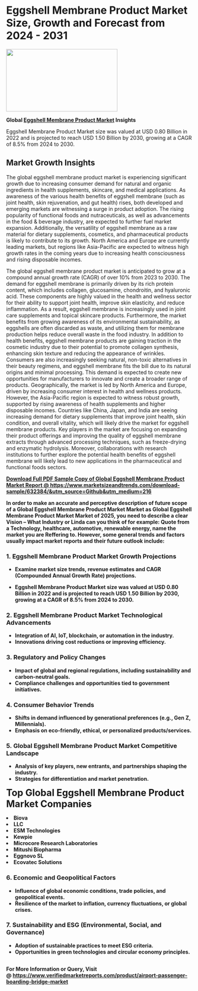 <H1>Eggshell Membrane Product Market Size, Growth and Forecast from 2024 - 2031</H1><img class="aligncenter size-medium wp-image-584254" src="https://thirdeyenews.in/wp-content/uploads/2024/09/Global-Market-Research-300x168.jpeg" alt="" width="300" height="168" /><p><strong>Global&nbsp;<a href="https://www.marketsizeandtrends.com/download-sample/632384/&amp;utm_source=Github&utm_medium=216">Eggshell Membrane Product Market</a> Insights</strong></p><p>Eggshell Membrane Product Market size was valued at USD 0.80 Billion in 2022 and is projected to reach USD 1.50 Billion by 2030, growing at a CAGR of 8.5% from 2024 to 2030.</p><p><h2>Market Growth Insights</h2> <p>The global eggshell membrane product market is experiencing significant growth due to increasing consumer demand for natural and organic ingredients in health supplements, skincare, and medical applications. As awareness of the various health benefits of eggshell membrane (such as joint health, skin rejuvenation, and gut health) rises, both developed and emerging markets are witnessing a surge in product adoption. The rising popularity of functional foods and nutraceuticals, as well as advancements in the food & beverage industry, are expected to further fuel market expansion. Additionally, the versatility of eggshell membrane as a raw material for dietary supplements, cosmetics, and pharmaceutical products is likely to contribute to its growth. North America and Europe are currently leading markets, but regions like Asia-Pacific are expected to witness high growth rates in the coming years due to increasing health consciousness and rising disposable incomes.</p> <p><strong><a href="#"></a></strong></p> <p>The global eggshell membrane product market is anticipated to grow at a compound annual growth rate (CAGR) of over 10% from 2023 to 2030. The demand for eggshell membrane is primarily driven by its rich protein content, which includes collagen, glucosamine, chondroitin, and hyaluronic acid. These components are highly valued in the health and wellness sector for their ability to support joint health, improve skin elasticity, and reduce inflammation. As a result, eggshell membrane is increasingly used in joint care supplements and topical skincare products. Furthermore, the market benefits from growing awareness of its environmental sustainability, as eggshells are often discarded as waste, and utilizing them for membrane production helps reduce overall waste in the food industry. In addition to health benefits, eggshell membrane products are gaining traction in the cosmetic industry due to their potential to promote collagen synthesis, enhancing skin texture and reducing the appearance of wrinkles. Consumers are also increasingly seeking natural, non-toxic alternatives in their beauty regimens, and eggshell membrane fits the bill due to its natural origins and minimal processing. This demand is expected to create new opportunities for manufacturers to innovate and create a broader range of products. Geographically, the market is led by North America and Europe, driven by increasing consumer interest in health and wellness products. However, the Asia-Pacific region is expected to witness robust growth, supported by rising awareness of health supplements and higher disposable incomes. Countries like China, Japan, and India are seeing increasing demand for dietary supplements that improve joint health, skin condition, and overall vitality, which will likely drive the market for eggshell membrane products. Key players in the market are focusing on expanding their product offerings and improving the quality of eggshell membrane extracts through advanced processing techniques, such as freeze-drying and enzymatic hydrolysis. Moreover, collaborations with research institutions to further explore the potential health benefits of eggshell membrane will likely lead to new applications in the pharmaceutical and functional foods sectors.</p> <p><strong><a href="#"></p><p><span class=""><strong>Download Full PDF Sample Copy of Global Eggshell Membrane Product Market Report</strong> @ <a href="https://www.marketsizeandtrends.com/download-sample/632384/&amp;utm_source=Github&utm_medium=216" target="_blank">https://www.marketsizeandtrends.com/download-sample/632384/&amp;utm_source=Github&utm_medium=216</a></span></p><p>In order to make an accurate and perceptive description of future scope of a Global&nbsp;Eggshell Membrane Product Market Market as Global&nbsp;Eggshell Membrane Product Market Market of 2025, you need to describe a clear Vision &ndash; What Industry or Linda can you think of for example: Quote from a Technology, healthcare, automotive, renewable energy, name the market you are Reffering to. However, some general trends and factors usually impact market reports and their future outlook include:</p><h3>1.&nbsp;<strong>Eggshell Membrane Product Market Growth Projections</strong></h3><ul><li>Examine market size trends, revenue estimates and CAGR (Compounded Annual Growth Rate) projections.</li><li><p>Eggshell Membrane Product Market size was valued at USD 0.80 Billion in 2022 and is projected to reach USD 1.50 Billion by 2030, growing at a CAGR of 8.5% from 2024 to 2030.</p></li></ul><h3>2.&nbsp;<strong>Eggshell Membrane Product Market Technological Advancements</strong></h3><ul><li>Integration of AI, IoT, blockchain, or automation in the industry.</li><li>Innovations driving cost reductions or improving efficiency.</li></ul><h3>3.&nbsp;<strong>Regulatory and Policy Changes</strong></h3><ul><li>Impact of global and regional regulations, including sustainability and carbon-neutral goals.</li><li>Compliance challenges and opportunities tied to government initiatives.</li></ul><h3>4.&nbsp;<strong>Consumer Behavior Trends</strong></h3><ul><li>Shifts in demand influenced by generational preferences (e.g., Gen Z, Millennials).</li><li>Emphasis on eco-friendly, ethical, or personalized products/services.</li></ul><h3>5.&nbsp;<strong>Global Eggshell Membrane Product Market Competitive Landscape</strong></h3><ul><li>Analysis of key players, new entrants, and partnerships shaping the industry.</li><li>Strategies for differentiation and market penetration.</li></ul><p data-pm-slice="1 1 []"><span style="color: inherit; font-family: inherit; font-size: 25px;">Top Global Eggshell Membrane Product Market Companies</span></p><div class="" data-test-id=""><p><li>Biova</li><li> LLC</li><li> ESM Technologies</li><li> Kewpie</li><li> Microcore Research Laboratories</li><li> Mitushi Biopharma</li><li> Eggnovo SL</li><li> Ecovatec Solutions</li></p></div><h3>6.&nbsp;<strong>Economic and Geopolitical Factors</strong></h3><ul><li>Influence of global economic conditions, trade policies, and geopolitical events.</li><li>Resilience of the market to inflation, currency fluctuations, or global crises.</li></ul><h3>7.&nbsp;<strong>Sustainability and ESG (Environmental, Social, and Governance)</strong></h3><ul><li>Adoption of sustainable practices to meet ESG criteria.</li><li>Opportunities in green technologies and circular economy principles.</li></ul><h2><strong style="font-size: 14px;">For More Information or Query, Visit @&nbsp;</strong><a style="background-color: #ffffff; font-size: 14px;" href="https://www.marketsizeandtrends.com/report/eggshell-membrane-product-market/" target="_blank">https://www.verifiedmarketreports.com/product/airport-passenger-boarding-bridge-market</a></h2>
